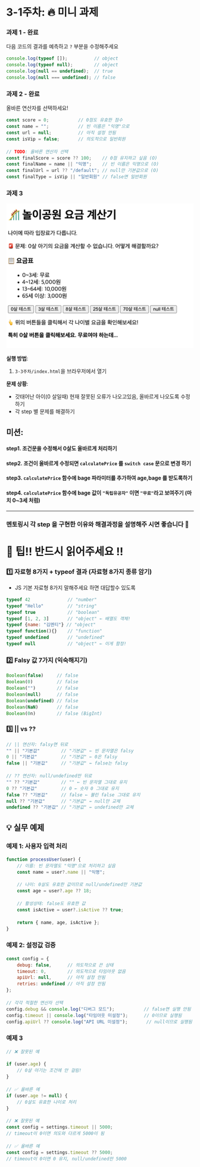 # 3-1주차: 🔥 미니 과제

### 과제 1 - 완료
다음 코드의 결과를 예측하고 `?` 부분을 수정해주세요
```javascript
console.log(typeof []);          // object
console.log(typeof null);        // object
console.log(null == undefined);  // true
console.log(null === undefined); // false
```

### 과제 2 - 완료
올바른 연산자를 선택하세요!
```javascript
const score = 0;           // 0점도 유효한 점수
const name = "";           // 빈 이름은 "익명"으로
const url = null;          // 아직 설정 안됨
const isVip = false;       // 의도적으로 일반회원

// TODO: 올바른 연산자 선택
const finalScore = score ?? 100;    // 0점 유지하고 싶음 (O)
const finalName = name || "익명";    // 빈 이름은 익명으로 (O)
const finalUrl = url ?? "/default"; // null만 기본값으로 (O)
const finalType = isVip || "일반회원" // false면 일반회원
```

### 과제 3
![img.png](img.png)

**실행 방법**:
1. `3-3주차/index.html`을 브라우저에서 열기

**문제 상황**:
- 갓태어난 아이(0 살일때) 현재 잘못된 오류가 나오고있음, 올바르게 나오도록 수정하기
- 각 step 별 문제를 해결하기 


**미션**:
---
#### step1. 조건문을 수정해서 0살도 올바르게 처리하기
#### step2. 조건이 올바르게 수정되면 `calculatePrice` 를 `switch case` 문으로 변경 하기
#### step3. `calculatePrice` 함수에 bage 파라미터를 추가하여 age,bage 를 받도록하기
#### step4. `calculatePrice` 함수에 bage 값이 `"독립유공자"` 이면 `"무료"`라고 보여주기 (마치 0~3세 처럼)

---

###  멘토링시 각 step 을 구현한 이유와 해결과정을 설명해주 시면 좋습니다 🤡



# 🤡 팁!! 반드시 읽어주세요 !!  

### 1️⃣ 자료형 8가지 + typeof 결과 (자료형 8가지 종류 암기)
* JS 기본 자료형 8가지 말해주세요 하면 대답할수 있도록 
```javascript
typeof 42              // "number"
typeof "Hello"         // "string"
typeof true            // "boolean"
typeof [1, 2, 3]       // "object" ← 배열도 객체!
typeof {name: "김멘티"} // "object"
typeof function(){}    // "function"
typeof undefined       // "undefined"
typeof null            // "object" ← 이게 함정!
```

### 2️⃣ Falsy 값 7가지 (익숙해지기)
```javascript
Boolean(false)     // false
Boolean(0)         // false
Boolean("")        // false
Boolean(null)      // false
Boolean(undefined) // false
Boolean(NaN)       // false
Boolean(0n)        // false (BigInt)
```

### 3️⃣ || vs ?? 
```javascript
// || 연산자: falsy면 뒤로
"" || "기본값"        // "기본값" ← 빈 문자열은 falsy
0 || "기본값"         // "기본값" ← 0은 falsy
false || "기본값"     // "기본값" ← false는 falsy

// ?? 연산자: null/undefined만 뒤로
"" ?? "기본값"        // "" ← 빈 문자열 그대로 유지
0 ?? "기본값"         // 0 ← 숫자 0 그대로 유지  
false ?? "기본값"     // false ← 불린 false 그대로 유지
null ?? "기본값"      // "기본값" ← null만 교체
undefined ?? "기본값" // "기본값" ← undefined만 교체
```

## 💡 실무 예제

### 예제 1: 사용자 입력 처리 
```javascript
function processUser(user) {
    // 이름: 빈 문자열도 "익명"으로 처리하고 싶음
    const name = user?.name || "익명";
    
    // 나이: 0살도 유효한 값이므로 null/undefined만 기본값
    const age = user?.age ?? 18;
    
    // 활성상태: false도 유효한 값
    const isActive = user?.isActive ?? true;
    
    return { name, age, isActive };
}
```

### 예제 2: 설정값 검증
```javascript
const config = {
    debug: false,      // 의도적으로 끈 상태
    timeout: 0,        // 의도적으로 타임아웃 없음
    apiUrl: null,      // 아직 설정 안됨
    retries: undefined // 아직 설정 안됨
};

// 각각 적절한 연산자 선택
config.debug && console.log("디버그 모드");           // false면 실행 안됨
config.timeout || console.log("타임아웃 미설정");      // 0이므로 실행됨
config.apiUrl ?? console.log("API URL 미설정");       // null이므로 실행됨
```

### 예제 3 
```javascript
// ❌ 잘못된 예

if (user.age) {
    // 0살 아기는 조건에 안 걸림!
}

// ✅ 올바른 예  
if (user.age != null) {
    // 0살도 유효한 나이로 처리
}

// ❌ 잘못된 예
const config = settings.timeout || 5000;
// timeout이 0이면 의도와 다르게 5000이 됨

// ✅ 올바른 예
const config = settings.timeout ?? 5000;
// timeout이 0이면 0 유지, null/undefined만 5000
```



